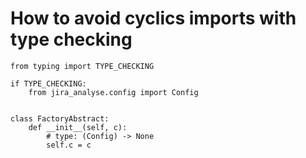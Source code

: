 # How to avoid cyclics imports with type checking

```pydocstring
from typing import TYPE_CHECKING

if TYPE_CHECKING:
    from jira_analyse.config import Config


class FactoryAbstract:
    def __init__(self, c):
        # type: (Config) -> None
        self.c = c
```